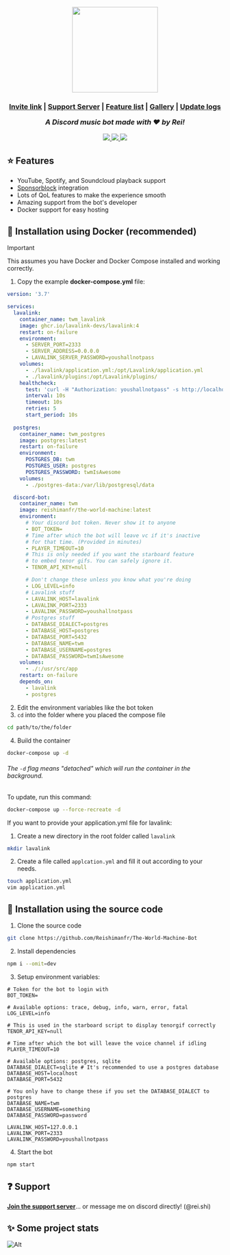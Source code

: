 <p align="center">
 <img width=200 height=200 src="https://github.com/Reishimanfr/TWM-bot/assets/92938606/de4f51a7-8499-4798-ad8c-dc78f5006cd0"</img>
</p>
<h3 align="center">
 <a href="https://discord.com/api/oauth2/authorize?client_id=1073607844265476158&permissions=3426368&scope=bot">Invite link</a> |
 <a href="https://discord.gg/9VyyCkMSFP">Support Server</a> |
 <a href="https://github.com/Reishimanfr/TWM-bot/wiki/Features">Feature list<a/> |
  <a href="https://github.com/Reishimanfr/TWM-bot/wiki/Gallery">Gallery</a> |
  <a href="https://github.com/Reishimanfr/The-World-Machine-Bot/wiki/Update-logs">Update logs</a>
 
<i>A Discord music bot made with ❤️ by Rei!</i><be>

<p align="center">
 <a href="https://nodejs.org/en/download/">
  <img src="https://img.shields.io/badge/Node.js-43853D?style=for-the-badge&logo=node.js&logoColor=white">
 </a>
 <a href="https://discord.js.org/#/">
  <img src="https://img.shields.io/badge/Discord.js-7289DA?style=for-the-badge&logo=discord&logoColor=white">
 </a>
 <a href="https://www.docker.com/">
  <img src="https://img.shields.io/badge/Docker-2496ED?style=for-the-badge&logo=docker&logoColor=white">
 </a>
</p>

## ⭐ Features
- YouTube, Spotify, and Soundcloud playback support
- [Sponsorblock](https://sponsor.ajay.app/) integration
- Lots of QoL features to make the experience smooth
- Amazing support from the bot's developer
- Docker support for easy hosting

## 🚀 Installation using Docker (recommended)
> [!IMPORTANT]
> This assumes you have Docker and Docker Compose installed and working correctly.

1. Copy the example **docker-compose.yml** file:
```yaml
version: '3.7'

services:
  lavalink:
    container_name: twm_lavalink
    image: ghcr.io/lavalink-devs/lavalink:4
    restart: on-failure
    environment:
      - SERVER_PORT=2333
      - SERVER_ADDRESS=0.0.0.0
      - LAVALINK_SERVER_PASSWORD=youshallnotpass
    volumes:
      - ./lavalink/application.yml:/opt/Lavalink/application.yml
      - ./lavalink/plugins:/opt/Lavalink/plugins/
    healthcheck:
      test: 'curl -H "Authorization: youshallnotpass" -s http://localhost:2333/version'
      interval: 10s
      timeout: 10s
      retries: 5
      start_period: 10s
    
  postgres:
    container_name: twm_postgres
    image: postgres:latest
    restart: on-failure
    environment:
      POSTGRES_DB: twm
      POSTGRES_USER: postgres
      POSTGRES_PASSWORD: twmIsAwesome
    volumes:
      - ./postgres-data:/var/lib/postgresql/data

  discord-bot:
    container_name: twm
    image: reishimanfr/the-world-machine:latest
    environment:
      # Your discord bot token. Never show it to anyone
      - BOT_TOKEN=
      # Time after which the bot will leave vc if it's inactive
      # for that time. (Provided in minutes)
      - PLAYER_TIMEOUT=10
      # This is only needed if you want the starboard feature
      # to embed tenor gifs. You can safely ignore it.
      - TENOR_API_KEY=null

      # Don't change these unless you know what you're doing
      - LOG_LEVEL=info      
      # Lavalink stuff
      - LAVALINK_HOST=lavalink
      - LAVALINK_PORT=2333
      - LAVALINK_PASSWORD=youshallnotpass
      # Postgres stuff
      - DATABASE_DIALECT=postgres
      - DATABASE_HOST=postgres
      - DATABASE_PORT=5432
      - DATABASE_NAME=twm
      - DATABASE_USERNAME=postgres
      - DATABASE_PASSWORD=twmIsAwesome
    volumes:
      - ./:/usr/src/app
    restart: on-failure
    depends_on:
      - lavalink
      - postgres
```
2. Edit the environment variables like the bot token
3. `cd` into the folder where you placed the compose file
```sh
cd path/to/the/folder
```
4. Build the container
```sh
docker-compose up -d
```
###### The `-d` flag means "detached" which will run the container in the background.

To update, run this command:
```sh
docker-compose up --force-recreate -d
```

If you want to provide your application.yml file for lavalink:
1. Create a new directory in the root folder called `lavalink`
```sh
mkdir lavalink
```
2. Create a file called `applcation.yml` and fill it out according to your needs.
```sh
touch application.yml
vim application.yml
```

## 🚀 Installation using the source code
1. Clone the source code<br>
```sh
git clone https://github.com/Reishimanfr/The-World-Machine-Bot
```
2. Install dependencies
```sh
npm i --omit=dev
```
3. Setup environment variables:
```env
# Token for the bot to login with
BOT_TOKEN=

# Available options: trace, debug, info, warn, error, fatal
LOG_LEVEL=info

# This is used in the starboard script to display tenorgif correctly
TENOR_API_KEY=null

# Time after which the bot will leave the voice channel if idling
PLAYER_TIMEOUT=10

# Available options: postgres, sqlite
DATABASE_DIALECT=sqlite # It's recommended to use a postgres database
DATABASE_HOST=localhost
DATABASE_PORT=5432

# You only have to change these if you set the DATABASE_DIALECT to postgres
DATABASE_NAME=twm
DATABASE_USERNAME=something
DATABASE_PASSWORD=password

LAVALINK_HOST=127.0.0.1
LAVALINK_PORT=2333
LAVALINK_PASSWORD=youshallnotpass
```
4. Start the bot
```sh
npm start
```

## ❓ Support
**[Join the support server](https://discord.gg/QGeraSWsan)**... or message me on discord directly! (@rei.shi)

## ✨ Some project stats
![Alt](https://repobeats.axiom.co/api/embed/1a10163858d87c76196a1510e496f5c5cfb6990e.svg "Repobeats analytics image")
